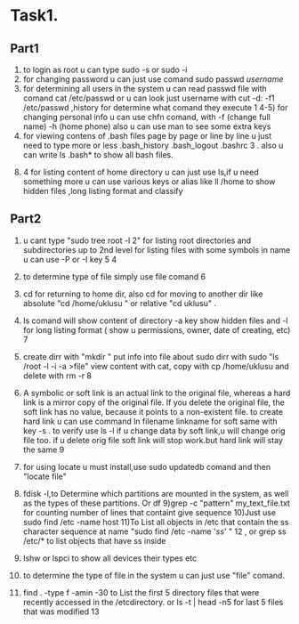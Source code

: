 # Task1.
## Part1
1) to login as root u can type sudo -s or sudo -i
2) for changing password u can just use comand sudo passwd *username* 
3) for determining all users in the system u can read passwd file with comand  cat /etc/passwd or u can look just username with cut -d: -f1 /etc/passwd   ,history for determine what comand they execute  1
4-5) for changing personal info u can use  chfn comand, with -f (change full name) -h (home phone) also u can use man to see some extra keys
6) for viewing contens of .bash files page by page or line by line   u just need to type more or less .bash_history   .bash_logout   .bashrc 3 . also u can write ls .bash* to show all bash files. 
8. 4  for listing content of home directory u can just use ls,if u need something more u can use various keys or alias like ll /home to show hidden files ,long listing format and classify

## Part2 
1)  u cant type "sudo tree root -l 2" for listing root directories and subdirectories up to 2nd level
for listing files with some symbols in name u can use -P or -I key  5 4

2) to determine type of file simply use file comand  6
3) cd  for returning to home dir,  also cd for moving to another dir like absolute "cd /home/uklusu " or relative "cd uklusu" .
4) ls comand will show content of directory -a key show hidden files and -l for long listing format ( show u permissions, owner, date of creating, etc) 7
5) create dirr with "mkdir " put info into file about sudo dirr with sudo "ls /root -l -i -a >file"  view content with cat, copy with cp /home/uklusu  and delete with rm -r  8
6) A symbolic or soft link is an actual link to the original file, whereas a hard link is a mirror copy of the original file. If you delete the original file, the soft link has no value, because it points to a non-existent file.       to create hard link u can use command  ln filename linkname for soft same with key -s . to verify use ls -l  if u change data by soft link,u will change orig file too.  if u delete orig file soft link will stop work.but hard link will stay the same 9
7) for using locate u must install,use sudo updatedb comand and then "locate file"
8)  fdisk -l,to  Determine which partitions are mounted in the system, as well as the types of these partitions. Or df
9)grep -c "pattern" my_text_file.txt for counting number of lines  that containt give sequence
10)Just use sudo find /etc -name host
 11)To List all objects in /etc that contain the ss character  sequence at name  "sudo find /etc -name '*ss*' " 12 , or  grep ss /etc/*  to list objects that have ss inside
13) lshw or lspci to show all devices their types etc
14) to determine the type of file in the system u can just use "file" comand.
15) find . -type f -amin -30  to List the first 5 directory files that were recently accessed in the /etcdirectory.  or ls -t | head -n5 for last 5 files that was modified 13

